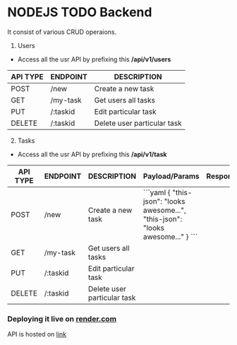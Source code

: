 # NODEJS TODO Backend

It consist of various CRUD operaions.

1. Users

- Access all the usr API by prefixing this **/api/v1/users**

<table>
  <thead>
    <tr>
      <th>API TYPE</th>
      <th>ENDPOINT</th>
      <th>DESCRIPTION</th>
    </tr>
  </thead>
  <tbody>
    <tr>
      <td>POST</td>
      <td>/new</td>
      <td>Create a new task</td>
    </tr>
    <tr>
      <td>GET</td>
      <td>/my-task</td>
      <td>Get users all tasks</td>
    </tr>
    <tr>
      <td>PUT</td>
      <td>/:taskid</td>
      <td>Edit particular task</td>
    </tr>
    <tr>
      <td>DELETE</td>
      <td>/:taskid</td>
      <td>Delete user particular task</td>
    </tr>
  </tbody>
</table>

2. Tasks

- Access all the usr API by prefixing this **/api/v1/task**

<table>
  <thead>
    <tr>
      <th>API TYPE</th>
      <th>ENDPOINT</th>
      <th>DESCRIPTION</th>
      <th>Payload/Params</th>
      <th>Response</th>
    </tr>
  </thead>
  <tbody>
    <tr>
      <td>POST</td>
      <td>/new</td>
      <td>Create a new task</td>
      <td>
      ```yaml
        {
        "this-json": "looks awesome...",
            "this-json": "looks awesome..."
        }
        ```
</td>
    </tr>
    <tr>
      <td>GET</td>
      <td>/my-task</td>
      <td>Get users all tasks</td>
    </tr>
    <tr>
      <td>PUT</td>
      <td>/:taskid</td>
      <td>Edit particular task</td>
    </tr>
    <tr>
      <td>DELETE</td>
      <td>/:taskid</td>
      <td>Delete user particular task</td>
    </tr>

  </tbody>
</table>

### Deploying it live on [render.com](https://render.com/)

API is hosted on [link](https://todo-app-rpcb.onrender.com/)
